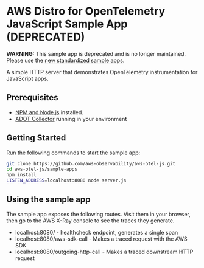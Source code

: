 # AWS Distro for OpenTelemetry JavaScript Sample App (DEPRECATED)

**WARNING:** This sample app is deprecated and is no longer maintained.  Please use the [new standardized sample apps](https://github.com/aws-observability/aws-otel-community/tree/master/sample-apps).

A simple HTTP server that demonstrates OpenTelemetry instrumentation for JavaScript apps.

## Prerequisites

* [NPM and Node.js](https://nodejs.org/en/download/) installed.
* [ADOT Collector](https://aws-otel.github.io/docs/getting-started/collector) running in your environment

## Getting Started

Run the following commands to start the sample app:

```bash
git clone https://github.com/aws-observability/aws-otel-js.git
cd aws-otel-js/sample-apps
npm install
LISTEN_ADDRESS=localhost:8080 node server.js
```

## Using the sample app

The sample app exposes the following routes. Visit them in your browser, then go to the AWS X-Ray console to see the traces they generate.

* localhost:8080/ - healthcheck endpoint, generates a single span
* localhost:8080/aws-sdk-call - Makes a traced request with the AWS SDK
* localhost:8080/outgoing-http-call - Makes a traced downstream HTTP request

